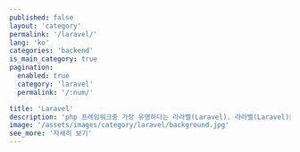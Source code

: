 ```yaml
---
published: false
layout: 'category'
permalink: '/laravel/'
lang: 'ko'
categories: 'backend'
is_main_category: true
pagination:
  enabled: true
  category: 'laravel'
  permalink: '/:num/'

title: 'Laravel'
description: 'php 프레임워크중 가장 유명하다는 라라벨(Laravel). 라라벨(Laravel)을 활용하여 서버를 개발해 봅시다.'
image: '/assets/images/category/laravel/background.jpg'
see_more: '자세히 보기'
---
```

